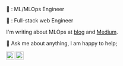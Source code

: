 🌅️ : ML/MLOps Engineer

🌃 : Full-stack web Engineer

I'm writing about MLOps at [blog](https://techwithoz.com/) and [Medium](https://medium.com/@ozora.ogino.1127).

💬 Ask me about anything, I am happy to help;

<a href="https://twitter.com/ozora1127">
  <img align="left" alt="Ozora Ogino | Twitter" width="22px" src="https://raw.githubusercontent.com/peterthehan/peterthehan/master/assets/twitter.svg" />
</a>
<a href="https://www.linkedin.com/in/ozora-ogino-136086207/">
  <img align="left" alt="Ozora's LinkedIN" width="22px" src="https://raw.githubusercontent.com/peterthehan/peterthehan/master/assets/linkedin.svg" />
</a>
